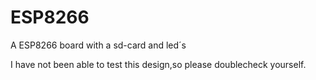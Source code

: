 # ESP8266
A ESP8266 board with a sd-card and led´s

I have not been able to test this design,so please doublecheck yourself.

